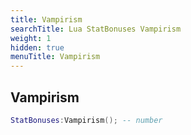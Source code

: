 ```yaml
---
title: Vampirism
searchTitle: Lua StatBonuses Vampirism
weight: 1
hidden: true
menuTitle: Vampirism
---
```

## Vampirism
```lua
StatBonuses:Vampirism(); -- number
```